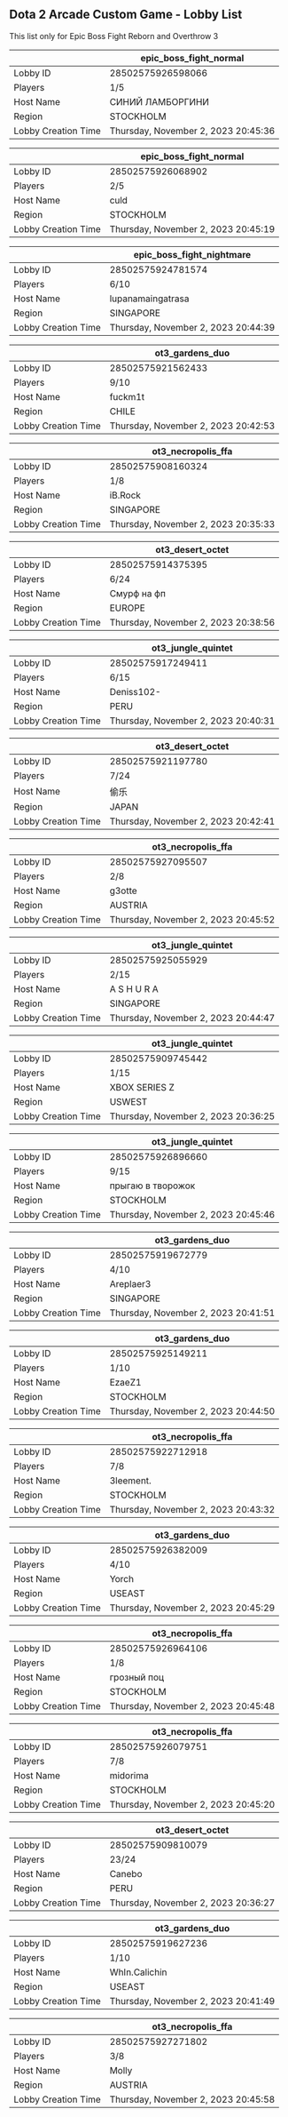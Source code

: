 ## Dota 2 Arcade Custom Game - Lobby List

This list only for Epic Boss Fight Reborn and Overthrow 3

|  | epic_boss_fight_normal |
| ------ | ------ |
| Lobby ID | 28502575926598066 |
| Players | 1/5 |
| Host Name | СИНИЙ ЛАМБОРГИНИ |
| Region | STOCKHOLM |
| Lobby Creation Time | Thursday, November 2, 2023 20:45:36 |


|  | epic_boss_fight_normal |
| ------ | ------ |
| Lobby ID | 28502575926068902 |
| Players | 2/5 |
| Host Name | culd |
| Region | STOCKHOLM |
| Lobby Creation Time | Thursday, November 2, 2023 20:45:19 |


|  | epic_boss_fight_nightmare |
| ------ | ------ |
| Lobby ID | 28502575924781574 |
| Players | 6/10 |
| Host Name | lupanamaingatrasa |
| Region | SINGAPORE |
| Lobby Creation Time | Thursday, November 2, 2023 20:44:39 |


|  | ot3_gardens_duo |
| ------ | ------ |
| Lobby ID | 28502575921562433 |
| Players | 9/10 |
| Host Name | fuckm1t |
| Region | CHILE |
| Lobby Creation Time | Thursday, November 2, 2023 20:42:53 |


|  | ot3_necropolis_ffa |
| ------ | ------ |
| Lobby ID | 28502575908160324 |
| Players | 1/8 |
| Host Name | iB.Rock |
| Region | SINGAPORE |
| Lobby Creation Time | Thursday, November 2, 2023 20:35:33 |


|  | ot3_desert_octet |
| ------ | ------ |
| Lobby ID | 28502575914375395 |
| Players | 6/24 |
| Host Name | Смурф на фп |
| Region | EUROPE |
| Lobby Creation Time | Thursday, November 2, 2023 20:38:56 |


|  | ot3_jungle_quintet |
| ------ | ------ |
| Lobby ID | 28502575917249411 |
| Players | 6/15 |
| Host Name | Deniss102- |
| Region | PERU |
| Lobby Creation Time | Thursday, November 2, 2023 20:40:31 |


|  | ot3_desert_octet |
| ------ | ------ |
| Lobby ID | 28502575921197780 |
| Players | 7/24 |
| Host Name | 偷乐 |
| Region | JAPAN |
| Lobby Creation Time | Thursday, November 2, 2023 20:42:41 |


|  | ot3_necropolis_ffa |
| ------ | ------ |
| Lobby ID | 28502575927095507 |
| Players | 2/8 |
| Host Name | g3otte |
| Region | AUSTRIA |
| Lobby Creation Time | Thursday, November 2, 2023 20:45:52 |


|  | ot3_jungle_quintet |
| ------ | ------ |
| Lobby ID | 28502575925055929 |
| Players | 2/15 |
| Host Name | A S H U R A |
| Region | SINGAPORE |
| Lobby Creation Time | Thursday, November 2, 2023 20:44:47 |


|  | ot3_jungle_quintet |
| ------ | ------ |
| Lobby ID | 28502575909745442 |
| Players | 1/15 |
| Host Name | XBOX SERIES Z |
| Region | USWEST |
| Lobby Creation Time | Thursday, November 2, 2023 20:36:25 |


|  | ot3_jungle_quintet |
| ------ | ------ |
| Lobby ID | 28502575926896660 |
| Players | 9/15 |
| Host Name | прыгаю в творожок |
| Region | STOCKHOLM |
| Lobby Creation Time | Thursday, November 2, 2023 20:45:46 |


|  | ot3_gardens_duo |
| ------ | ------ |
| Lobby ID | 28502575919672779 |
| Players | 4/10 |
| Host Name | Areplaer3 |
| Region | SINGAPORE |
| Lobby Creation Time | Thursday, November 2, 2023 20:41:51 |


|  | ot3_gardens_duo |
| ------ | ------ |
| Lobby ID | 28502575925149211 |
| Players | 1/10 |
| Host Name | EzaeZ1 |
| Region | STOCKHOLM |
| Lobby Creation Time | Thursday, November 2, 2023 20:44:50 |


|  | ot3_necropolis_ffa |
| ------ | ------ |
| Lobby ID | 28502575922712918 |
| Players | 7/8 |
| Host Name | 3leement. |
| Region | STOCKHOLM |
| Lobby Creation Time | Thursday, November 2, 2023 20:43:32 |


|  | ot3_gardens_duo |
| ------ | ------ |
| Lobby ID | 28502575926382009 |
| Players | 4/10 |
| Host Name | Yorch |
| Region | USEAST |
| Lobby Creation Time | Thursday, November 2, 2023 20:45:29 |


|  | ot3_necropolis_ffa |
| ------ | ------ |
| Lobby ID | 28502575926964106 |
| Players | 1/8 |
| Host Name | грозный поц |
| Region | STOCKHOLM |
| Lobby Creation Time | Thursday, November 2, 2023 20:45:48 |


|  | ot3_necropolis_ffa |
| ------ | ------ |
| Lobby ID | 28502575926079751 |
| Players | 7/8 |
| Host Name | midorima |
| Region | STOCKHOLM |
| Lobby Creation Time | Thursday, November 2, 2023 20:45:20 |


|  | ot3_desert_octet |
| ------ | ------ |
| Lobby ID | 28502575909810079 |
| Players | 23/24 |
| Host Name | Canebo |
| Region | PERU |
| Lobby Creation Time | Thursday, November 2, 2023 20:36:27 |


|  | ot3_gardens_duo |
| ------ | ------ |
| Lobby ID | 28502575919627236 |
| Players | 1/10 |
| Host Name | WhIn.Calichin |
| Region | USEAST |
| Lobby Creation Time | Thursday, November 2, 2023 20:41:49 |


|  | ot3_necropolis_ffa |
| ------ | ------ |
| Lobby ID | 28502575927271802 |
| Players | 3/8 |
| Host Name | Molly |
| Region | AUSTRIA |
| Lobby Creation Time | Thursday, November 2, 2023 20:45:58 |


